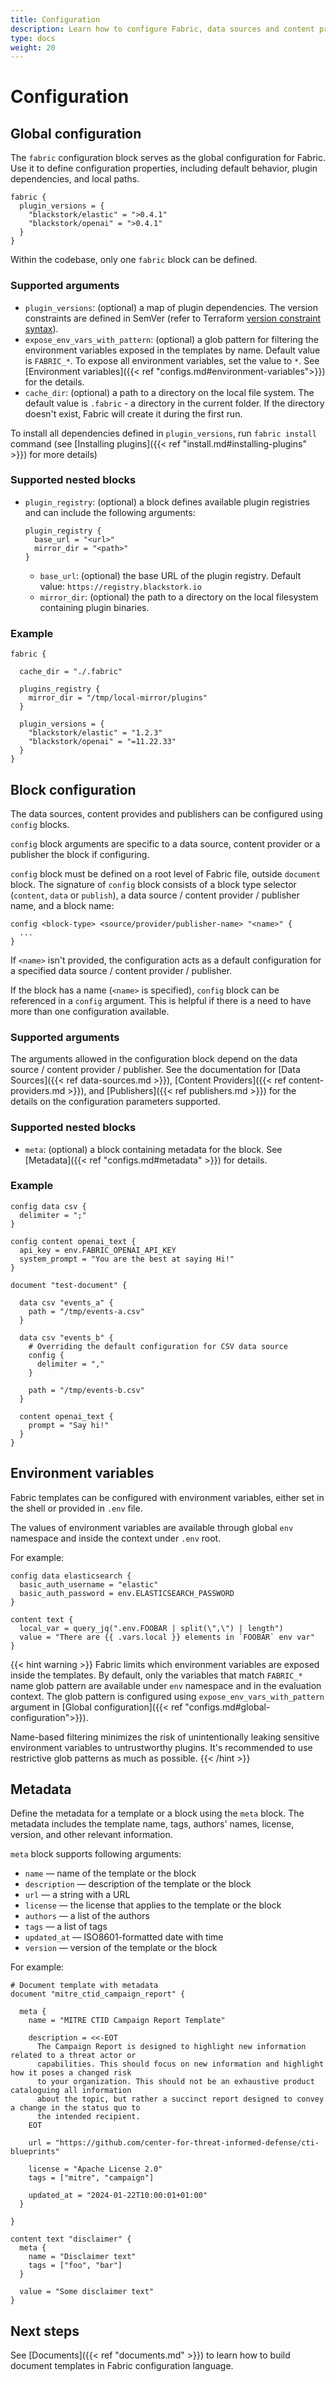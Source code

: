 ```yaml
---
title: Configuration
description: Learn how to configure Fabric, data sources and content providers.
type: docs
weight: 20
---
```


# Configuration

## Global configuration

The `fabric` configuration block serves as the global configuration for Fabric. Use it to define
configuration properties, including default behavior, plugin dependencies, and local paths.

```hcl
fabric {
  plugin_versions = {
    "blackstork/elastic" = ">0.4.1"
    "blackstork/openai" = ">0.4.1"
  }
}
```

Within the codebase, only one `fabric` block can be defined.

### Supported arguments

- `plugin_versions`: (optional) a map of plugin dependencies. The version constraints are defined in
  SemVer (refer to Terraform [version constraint
  syntax](https://developer.hashicorp.com/terraform/language/expressions/version-constraints#version-constraint-syntax)).
- `expose_env_vars_with_pattern`: (optional) a glob pattern for filtering the environment variables
  exposed in the templates by name. Default value is `FABRIC_*`. To expose all environment
  variables, set the value to `*`. See [Environment variables]({{< ref
  "configs.md#environment-variables">}}) for the details.
- `cache_dir`: (optional) a path to a directory on the local file system. The default value is
  `.fabric` - a directory in the current folder. If the directory doesn't exist, Fabric will create
  it during the first run.

To install all dependencies defined in `plugin_versions`, run `fabric install` command (see
[Installing plugins]({{< ref "install.md#installing-plugins" >}}) for more details)

### Supported nested blocks

- `plugin_registry`: (optional) a block defines available plugin registries and can include the following arguments:

  ```hcl
  plugin_registry {
    base_url = "<url>"
    mirror_dir = "<path>"
  }
  ```

  - `base_url`: (optional) the base URL of the plugin registry. Default value: `https://registry.blackstork.io`
  - `mirror_dir`: (optional) the path to a directory on the local filesystem containing plugin binaries.

### Example

```hcl
fabric {

  cache_dir = "./.fabric"

  plugins_registry {
    mirror_dir = "/tmp/local-mirror/plugins"
  }

  plugin_versions = {
    "blackstork/elastic" = "1.2.3"
    "blackstork/openai" = "=11.22.33"
  }
}
```

## Block configuration

The data sources, content provides and publishers can be configured using `config` blocks.

`config` block arguments are specific to a data source, content provider or a publisher the block if
configuring.

`config` block must be defined on a root level of Fabric file, outside `document` block. The
signature of `config` block consists of a block type selector (`content`, `data` or `publish`), a
data source / content provider / publisher name, and a block name:

```hcl
config <block-type> <source/provider/publisher-name> "<name>" {
  ...
}
```

If `<name>` isn't provided, the configuration acts as a default configuration for a specified data
source / content provider / publisher.

If the block has a name (`<name>` is specified), `config` block can be referenced in a `config` argument.
This is helpful if there is a need to have more than one configuration available.

### Supported arguments

The arguments allowed in the configuration block depend on the data source / content provider / publisher. See the documentation for [Data Sources]({{< ref data-sources.md >}}), [Content Providers]({{< ref content-providers.md >}}), and [Publishers]({{< ref publishers.md >}}) for the details on the configuration parameters supported.

### Supported nested blocks

- `meta`: (optional) a block containing metadata for the block. See [Metadata]({{< ref "configs.md#metadata" >}}) for details.

### Example

```hcl
config data csv {
  delimiter = ";"
}

config content openai_text {
  api_key = env.FABRIC_OPENAI_API_KEY
  system_prompt = "You are the best at saying Hi!"
}

document "test-document" {

  data csv "events_a" {
    path = "/tmp/events-a.csv"
  }

  data csv "events_b" {
    # Overriding the default configuration for CSV data source
    config {
      delimiter = ","
    }

    path = "/tmp/events-b.csv"
  }

  content openai_text {
    prompt = "Say hi!"
  }
}
```

## Environment variables

Fabric templates can be configured with environment variables, either set in the shell or provided
in `.env` file.

The values of environment variables are available through global `env` namespace and inside the context under `.env` root.

For example:

```hcl
config data elasticsearch {
  basic_auth_username = "elastic"
  basic_auth_password = env.ELASTICSEARCH_PASSWORD
}

content text {
  local_var = query_jq(".env.FOOBAR | split(\",\") | length")
  value = "There are {{ .vars.local }} elements in `FOOBAR` env var"
}
```

{{< hint warning >}}
Fabric limits which environment variables are exposed inside the templates. By default, only the
variables that match `FABRIC_*` name glob pattern are available under `env` namespace and in the
evaluation context. The glob pattern is configured using `expose_env_vars_with_pattern` argument
in [Global configuration]({{< ref "configs.md#global-configuration">}}).

Name-based filtering minimizes the risk of unintentionally leaking sensitive environment variables to
untrustworthy plugins. It's recommended to use restrictive glob patterns as much as possible.
{{< /hint >}}

## Metadata

Define the metadata for a template or a block using the `meta` block. The metadata includes the
template name, tags, authors' names, license, version, and other relevant information.

`meta` block supports following arguments:

- `name` — name of the template or the block
- `description` — description of the template or the block
- `url` — a string with a URL
- `license` — the license that applies to the template or the block
- `authors` — a list of the authors
- `tags` — a list of tags
- `updated_at` — ISO8601-formatted date with time
- `version` — version of the template or the block

For example:

```hcl
# Document template with metadata
document "mitre_ctid_campaign_report" {

  meta {
    name = "MITRE CTID Campaign Report Template"

    description = <<-EOT
      The Campaign Report is designed to highlight new information related to a threat actor or
      capabilities. This should focus on new information and highlight how it poses a changed risk
      to your organization. This should not be an exhaustive product cataloguing all information
      about the topic, but rather a succinct report designed to convey a change in the status quo to
      the intended recipient.
    EOT

    url = "https://github.com/center-for-threat-informed-defense/cti-blueprints"

    license = "Apache License 2.0"
    tags = ["mitre", "campaign"]

    updated_at = "2024-01-22T10:00:01+01:00"
  }

}

content text "disclaimer" {
  meta {
    name = "Disclaimer text"
    tags = ["foo", "bar"]
  }

  value = "Some disclaimer text"
}
```

## Next steps

See [Documents]({{< ref "documents.md" >}}) to learn how to build document templates in Fabric configuration language.
